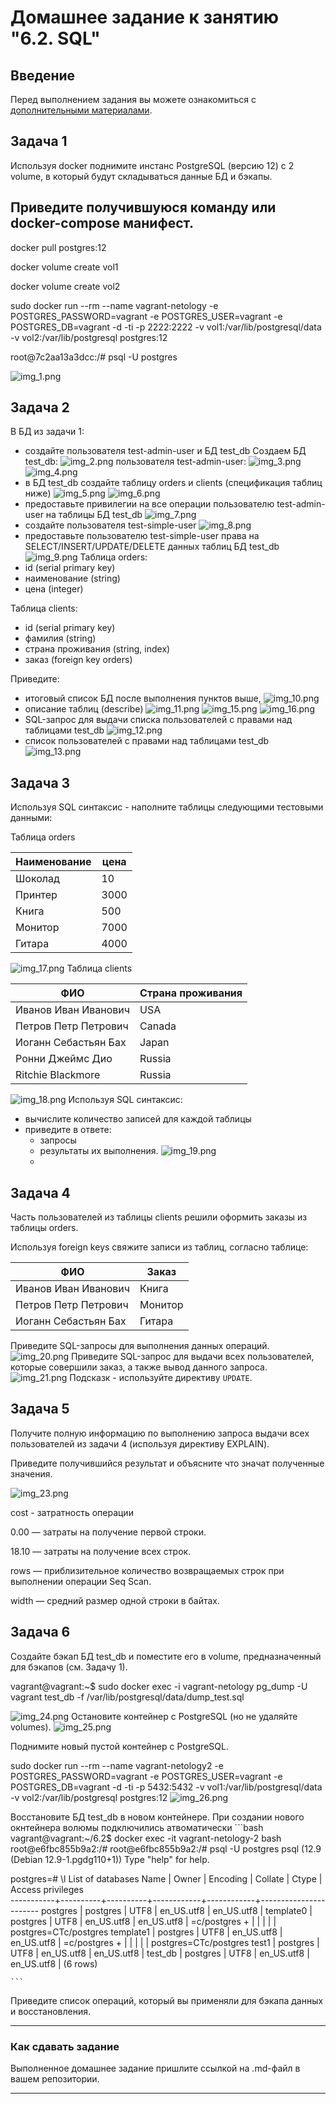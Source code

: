 # Домашнее задание к занятию "6.2. SQL"

## Введение

Перед выполнением задания вы можете ознакомиться с 
[дополнительными материалами](https://github.com/netology-code/virt-homeworks/tree/master/additional/README.md).

## Задача 1

Используя docker поднимите инстанс PostgreSQL (версию 12) c 2 volume, 
в который будут складываться данные БД и бэкапы.

Приведите получившуюся команду или docker-compose манифест.
---

docker pull postgres:12

docker volume create vol1

docker volume create vol2

sudo docker run --rm --name vagrant-netology -e POSTGRES_PASSWORD=vagrant -e POSTGRES_USER=vagrant -e POSTGRES_DB=vagrant -d -ti -p 2222:2222 -v vol1:/var/lib/postgresql/data -v vol2:/var/lib/postgresql postgres:12

root@7c2aa13a3dcc:/#  psql -U postgres

![img_1.png](img_1.png)
## Задача 2

В БД из задачи 1: 
- создайте пользователя test-admin-user и БД test_db
Создаем БД test_db:
![img_2.png](img_2.png)
пользователя test-admin-user:
![img_3.png](img_3.png)
![img_4.png](img_4.png)
- в БД test_db создайте таблицу orders и clients (спeцификация таблиц ниже)
![img_5.png](img_5.png)
![img_6.png](img_6.png)
- предоставьте привилегии на все операции пользователю test-admin-user на таблицы БД test_db
![img_7.png](img_7.png)
- создайте пользователя test-simple-user 
![img_8.png](img_8.png)
- предоставьте пользователю test-simple-user права на SELECT/INSERT/UPDATE/DELETE данных таблиц БД test_db
![img_9.png](img_9.png)
Таблица orders:
- id (serial primary key)
- наименование (string)
- цена (integer)

Таблица clients:
- id (serial primary key)
- фамилия (string)
- страна проживания (string, index)
- заказ (foreign key orders)

Приведите:
- итоговый список БД после выполнения пунктов выше,
![img_10.png](img_10.png)
- описание таблиц (describe)
![img_11.png](img_11.png)
![img_15.png](img_15.png)
![img_16.png](img_16.png)
- SQL-запрос для выдачи списка пользователей с правами над таблицами test_db
![img_12.png](img_12.png)
- список пользователей с правами над таблицами test_db
![img_13.png](img_13.png)

## Задача 3

Используя SQL синтаксис - наполните таблицы следующими тестовыми данными:

Таблица orders

|Наименование|цена|
|------------|----|
|Шоколад| 10 |
|Принтер| 3000 |
|Книга| 500 |
|Монитор| 7000|
|Гитара| 4000|
![img_17.png](img_17.png)
Таблица clients

|ФИО|Страна проживания|
|------------|----|
|Иванов Иван Иванович| USA |
|Петров Петр Петрович| Canada |
|Иоганн Себастьян Бах| Japan |
|Ронни Джеймс Дио| Russia|
|Ritchie Blackmore| Russia|
![img_18.png](img_18.png)
Используя SQL синтаксис:
- вычислите количество записей для каждой таблицы 
- приведите в ответе:
    - запросы 
    - результаты их выполнения.
![img_19.png](img_19.png)
    - 
## Задача 4

Часть пользователей из таблицы clients решили оформить заказы из таблицы orders.

Используя foreign keys свяжите записи из таблиц, согласно таблице:

|ФИО|Заказ|
|------------|----|
|Иванов Иван Иванович| Книга |
|Петров Петр Петрович| Монитор |
|Иоганн Себастьян Бах| Гитара |

Приведите SQL-запросы для выполнения данных операций.
![img_20.png](img_20.png)
Приведите SQL-запрос для выдачи всех пользователей, которые совершили заказ, а также вывод данного запроса.
 ![img_21.png](img_21.png)
Подсказк - используйте директиву `UPDATE`.

## Задача 5

Получите полную информацию по выполнению запроса выдачи всех пользователей из задачи 4 
(используя директиву EXPLAIN).

Приведите получившийся результат и объясните что значат полученные значения.

![img_23.png](img_23.png)

cost - затратность операции

0.00 — затраты на получение первой строки.

18.10 — затраты на получение всех строк.

rows — приблизительное количество возвращаемых строк при выполнении операции Seq Scan. 

width — средний размер одной строки в байтах.
## Задача 6

Создайте бэкап БД test_db и поместите его в volume, предназначенный для бэкапов (см. Задачу 1).

vagrant@vagrant:~$ sudo docker exec -i vagrant-netology pg_dump -U vagrant test_db -f /var/lib/postgresql/data/dump_test.sql

![img_24.png](img_24.png)
Остановите контейнер с PostgreSQL (но не удаляйте volumes).
![img_25.png](img_25.png)

Поднимите новый пустой контейнер с PostgreSQL.

 sudo docker run --rm --name vagrant-netology2 -e POSTGRES_PASSWORD=vagrant -e POSTGRES_USER=vagrant -e POSTGRES_DB=vagrant -d -ti -p 5432:5432 -v vol1:/var/lib/postgresql/data -v vol2:/var/lib/postgresql postgres:12
![img_26.png](img_26.png)


Восстановите БД test_db в новом контейнере.
При создании нового окнтейнера волюмы подключились атвоматически
	```bash
vagrant@vagrant:~/6.2$ docker exec -it vagrant-netology-2 bash 
root@e6fbc855b9a2:/# 
root@e6fbc855b9a2:/# psql -U postgres
psql (12.9 (Debian 12.9-1.pgdg110+1))
Type "help" for help.


postgres=# \l
                                 List of databases
   Name    |  Owner   | Encoding |  Collate   |   Ctype    |   Access privileges   
-----------+----------+----------+------------+------------+-----------------------
 postgres  | postgres | UTF8     | en_US.utf8 | en_US.utf8 | 
 template0 | postgres | UTF8     | en_US.utf8 | en_US.utf8 | =c/postgres          +
           |          |          |            |            | postgres=CTc/postgres
 template1 | postgres | UTF8     | en_US.utf8 | en_US.utf8 | =c/postgres          +
           |          |          |            |            | postgres=CTc/postgres
 test1     | postgres | UTF8     | en_US.utf8 | en_US.utf8 | 
 test_db   | postgres | UTF8     | en_US.utf8 | en_US.utf8 | 
(6 rows)

	```

Приведите список операций, который вы применяли для бэкапа данных и восстановления. 

---

### Как cдавать задание

Выполненное домашнее задание пришлите ссылкой на .md-файл в вашем репозитории.

---
